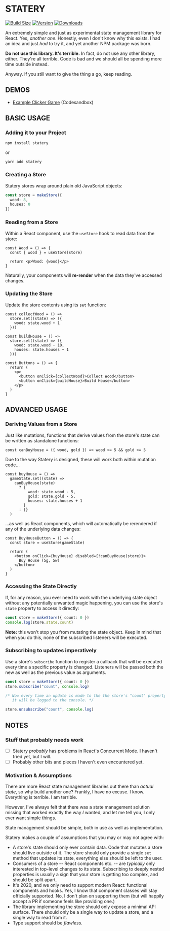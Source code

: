# STATERY

[![Build Size](https://img.shields.io/bundlephobia/min/statery?label=bundle%20size)](https://bundlephobia.com/result?p=statery)
[![Version](https://img.shields.io/npm/v/statery)](https://www.npmjs.com/package/statery)
[![Downloads](https://img.shields.io/npm/dt/statery.svg)](https://www.npmjs.com/package/statery)

An extremely simple and just as experimental state management library for React. Yes, _another one_. Honestly, even I don't know why this exists. I had an idea and just _had_ to try it, and yet another NPM package was born.

**Do not use this library. It's terrible.** In fact, do not use any other library, either. They're all terrible. Code is bad and we should all be spending more time outside instead.

Anyway. If you still want to give the thing a go, keep reading.

## DEMOS

- [Example Clicker Game](https://codesandbox.io/s/statery-clicker-game-hjxk3?file=/src/App.tsx) (Codesandbox)

## BASIC USAGE

### Adding it to your Project

```
npm install statery
```

or

```
yarn add statery
```

### Creating a Store

Statery stores wrap around plain old JavaScript objects:

```ts
const store = makeStore({
  wood: 8,
  houses: 0
})
```

### Reading from a Store

Within a React component, use the `useStore` hook to read data from the store:

```tsx
const Wood = () => {
  const { wood } = useStore(store)

  return <p>Wood: {wood}</p>
}
```

Naturally, your components will **re-render** when the data they've accessed changes.

### Updating the Store

Update the store contents using its `set` function:

```tsx
const collectWood = () =>
  store.set((state) => ({
    wood: state.wood + 1
  }))

const buildHouse = () =>
  store.set((state) => ({
    wood: state.wood - 10,
    houses: state.houses + 1
  }))

const Buttons = () => {
  return (
    <p>
      <button onClick={collectWood}>Collect Wood</button>
      <button onClick={buildHouse}>Build House</button>
    </p>
  )
}
```

## ADVANCED USAGE

### Deriving Values from a Store

Just like mutations, functions that derive values from the store's state can be written as standalone functions:

```tsx
const canBuyHouse = ({ wood, gold }) => wood >= 5 && gold >= 5
```

Due to the way Statery is designed, these will work both within mutation code...

```tsx
const buyHouse = () =>
  gameState.set((state) =>
    canBuyHouse(state)
      ? {
          wood: state.wood - 5,
          gold: state.gold - 5,
          houses: state.houses + 1
        }
      : {}
  )
```

...as well as React components, which will automatically be rerendered if any of the underlying data changes:

```tsx
const BuyHouseButton = () => {
  const store = useStore(gameState)

  return (
    <button onClick={buyHouse} disabled={!canBuyHouse(store)}>
      Buy House (5g, 5w)
    </button>
  )
}
```

### Accessing the State Directly

If, for any reason, you ever need to work with the underlying state object without any potentially unwanted magic happening, you can use the store's `state` property to access it directly:

```ts
const store = makeStore({ count: 0 })
console.log(store.state.count)
```

**Note:** this won't stop you from mutating the state object. Keep in mind that when you do this, none of the subscribed listeners will be executed.

### Subscribing to updates imperatively

Use a store's `subscribe` function to register a callback that will be executed every time a specific property is changed. Listeners will be passed both the new as well as the previous value as arguments.

```ts
const store = makeStore({ count: 0 })
store.subscribe("count", console.log)

/* Now every time an update is made to the the store's "count" property,
   it will be logged to the console. */

store.unsubscribe("count", console.log)
```

## NOTES

### Stuff that probably needs work

- [ ] Statery _probably_ has problems in React's Concurrent Mode. I haven't tried yet, but I will.
- [ ] Probably other bits and pieces I haven't even encountered yet.

### Motivation & Assumptions

There are more React state management libraries out there than _actual state_, so why build another one? Frankly, I have no excuse. I know. Everything is terrible. I am terrible.

However, I've always felt that there was a state management solution missing that worked exactly the way _I_ wanted, and let me tell you, I only ever want simple things.

State management should be simple, both in use as well as implementation.

Statery makes a couple of assumptions that you may or may not agree with:

- A store's state should only ever contain data. Code that mutates a store should live outside of it. The store should only provide a single `set` method that updates its state, everything else should be left to the user.
- Consumers of a store -- React components etc. -- are _typically_ only interested in top-level changes to its state. Subscribing to deeply nested properties is usually a sign that your store is getting too complex, and should be split apart.
- It's 2020, and we only need to support modern React: functional components and hooks. Yes, I know that component classes will stay officially supported. No, I don't plan on supporting them (but will happily accept a PR if someone feels like providing one.)
- The library implementing the store should only expose a minimal API surface. There should only be a single way to update a store, and a single way to read from it.
- Type support should be _flawless_.
